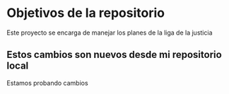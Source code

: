 # Objetivos de la repositorio

Este proyecto se encarga de manejar los planes de la liga de la justicia


## Estos cambios son nuevos desde mi repositorio local

Estamos probando cambios 
